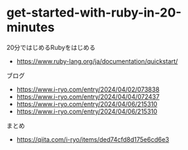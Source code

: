 # get-started-with-ruby-in-20-minutes

20分ではじめるRubyをはじめる
- https://www.ruby-lang.org/ja/documentation/quickstart/

ブログ
- https://www.i-ryo.com/entry/2024/04/02/073838
- https://www.i-ryo.com/entry/2024/04/04/072437
- https://www.i-ryo.com/entry/2024/04/06/215310
- https://www.i-ryo.com/entry/2024/04/06/215310

まとめ
- https://qiita.com/i-ryo/items/ded74cfd8d175e6cd6e3